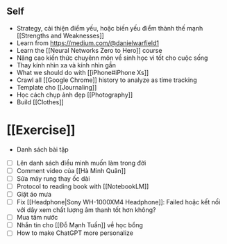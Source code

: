 
## Self

- Strategy, cải thiện điểm yếu, hoặc biến yếu điểm thành thế mạnh [[Strengths and Weaknesses]]
- Learn from https://medium.com/@danielwarfield1
- Learn the [[Neural Networks Zero to Hero]] course
- Nâng cao kiến thức chuyênn môn về sinh học vì tốt cho cuộc sống
- Thay kính nhìn xa và kính nhìn gần
- What we should do with [[iPhone#iPhone Xs]]
- Crawl all [[Google Chrome]] history to analyze as time tracking
- Template cho [[Journaling]]
- Học cách chụp ảnh đẹp [[Photography]]
- Build [[Clothes]]

# [[Exercise]]

- Danh sách bài tập

- [ ] Lên danh sách điều mình muốn làm trong đời
- [ ] Comment video của [[Hà Minh Quân]]
- [ ] Sửa máy rung thay ốc dài
- [ ] Protocol to reading book with [[NotebookLM]]
- [ ] Giặt áo mưa
- [ ] Fix [[Headphone|Sony WH-1000XM4 Headphone]]: Failed hoặc kết nối với dây xem chất lượng âm thanh tốt hơn không?
- [ ] Mua tăm nước
- [ ] Nhắn tin cho [[Đỗ Mạnh Tuấn]] về học bổng
- [ ] How to make ChatGPT more personalize